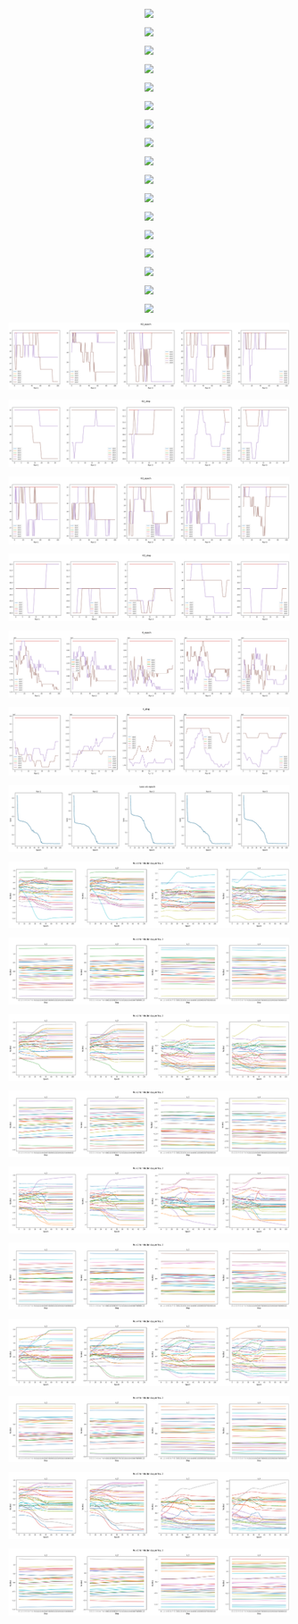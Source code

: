 <p align="center"> <img src=f"figs/DLGN-SF_5_32_all_epochs_figs/all_figs/K2_epoch.png" /> </p>
<p align="center"> <img src=f"figs/DLGN-SF_5_32_all_epochs_figs/all_figs/K2_step.png" /> </p>
<p align="center"> <img src=f"figs/DLGN-SF_5_32_all_epochs_figs/all_figs/K3_epoch.png" /> </p>
<p align="center"> <img src=f"figs/DLGN-SF_5_32_all_epochs_figs/all_figs/K3_step.png" /> </p>
<p align="center"> <img src=f"figs/DLGN-SF_5_32_all_epochs_figs/all_figs/K_epoch.png" /> </p>
<p align="center"> <img src=f"figs/DLGN-SF_5_32_all_epochs_figs/all_figs/K_step.png" /> </p>
<p align="center"> <img src=f"figs/DLGN-SF_5_32_all_epochs_figs/all_figs/loss_step.png" /> </p>
<p align="center"> <img src=f"figs/DLGN-SF_5_32_all_epochs_figs/all_figs/Run_1_epoch.png" /> </p>
<p align="center"> <img src=f"figs/DLGN-SF_5_32_all_epochs_figs/all_figs/Run_1_step.png" /> </p>
<p align="center"> <img src=f"figs/DLGN-SF_5_32_all_epochs_figs/all_figs/Run_2_epoch.png" /> </p>
<p align="center"> <img src=f"figs/DLGN-SF_5_32_all_epochs_figs/all_figs/Run_2_step.png" /> </p>
<p align="center"> <img src=f"figs/DLGN-SF_5_32_all_epochs_figs/all_figs/Run_3_epoch.png" /> </p>
<p align="center"> <img src=f"figs/DLGN-SF_5_32_all_epochs_figs/all_figs/Run_3_step.png" /> </p>
<p align="center"> <img src=f"figs/DLGN-SF_5_32_all_epochs_figs/all_figs/Run_4_epoch.png" /> </p>
<p align="center"> <img src=f"figs/DLGN-SF_5_32_all_epochs_figs/all_figs/Run_4_step.png" /> </p>
<p align="center"> <img src=f"figs/DLGN-SF_5_32_all_epochs_figs/all_figs/Run_5_epoch.png" /> </p>
<p align="center"> <img src=f"figs/DLGN-SF_5_32_all_epochs_figs/all_figs/Run_5_step.png" /> </p>
<p align="center"> <img src= 'all_figs/K2_epoch.png' /> </p>
<p align="center"> <img src= 'all_figs/K2_step.png' /> </p>
<p align="center"> <img src= 'all_figs/K3_epoch.png' /> </p>
<p align="center"> <img src= 'all_figs/K3_step.png' /> </p>
<p align="center"> <img src= 'all_figs/K_epoch.png' /> </p>
<p align="center"> <img src= 'all_figs/K_step.png' /> </p>
<p align="center"> <img src= 'all_figs/loss_step.png' /> </p>
<p align="center"> <img src= 'all_figs/Run_1_epoch.png' /> </p>
<p align="center"> <img src= 'all_figs/Run_1_step.png' /> </p>
<p align="center"> <img src= 'all_figs/Run_2_epoch.png' /> </p>
<p align="center"> <img src= 'all_figs/Run_2_step.png' /> </p>
<p align="center"> <img src= 'all_figs/Run_3_epoch.png' /> </p>
<p align="center"> <img src= 'all_figs/Run_3_step.png' /> </p>
<p align="center"> <img src= 'all_figs/Run_4_epoch.png' /> </p>
<p align="center"> <img src= 'all_figs/Run_4_step.png' /> </p>
<p align="center"> <img src= 'all_figs/Run_5_epoch.png' /> </p>
<p align="center"> <img src= 'all_figs/Run_5_step.png' /> </p>
